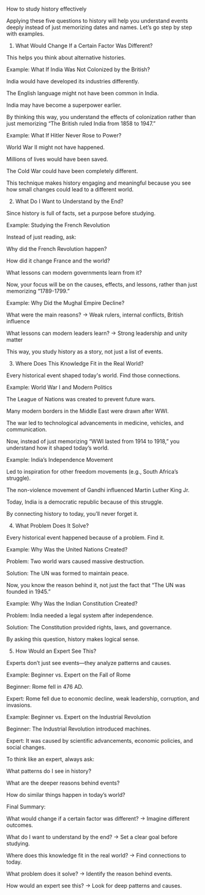 How to study history effectively  
  
  
Applying these five questions to history will help you understand events deeply instead of just memorizing dates and names. Let’s go step by step with examples.  
  
1. What Would Change If a Certain Factor Was Different?  
  
This helps you think about alternative histories.  
  
Example: What If India Was Not Colonized by the British?  
  
India would have developed its industries differently.  
  
The English language might not have been common in India.  
  
India may have become a superpower earlier.  
  
By thinking this way, you understand the effects of colonization rather than just memorizing “The British ruled India from 1858 to 1947.”  
  
Example: What If Hitler Never Rose to Power?  
  
World War II might not have happened.  
  
Millions of lives would have been saved.  
  
The Cold War could have been completely different.  
  
This technique makes history engaging and meaningful because you see how small changes could lead to a different world.  
  
2. What Do I Want to Understand by the End?  
  
Since history is full of facts, set a purpose before studying.  
  
Example: Studying the French Revolution  
  
Instead of just reading, ask:  
  
Why did the French Revolution happen?  
  
How did it change France and the world?  
  
What lessons can modern governments learn from it?  
  
Now, your focus will be on the causes, effects, and lessons, rather than just memorizing “1789-1799.”  
  
Example: Why Did the Mughal Empire Decline?  
  
What were the main reasons? → Weak rulers, internal conflicts, British influence  
  
What lessons can modern leaders learn? → Strong leadership and unity matter  
  
This way, you study history as a story, not just a list of events.  
  
3. Where Does This Knowledge Fit in the Real World?  
  
Every historical event shaped today's world. Find those connections.  
  
Example: World War I and Modern Politics  
  
The League of Nations was created to prevent future wars.  
  
Many modern borders in the Middle East were drawn after WWI.  
  
The war led to technological advancements in medicine, vehicles, and communication.  
  
Now, instead of just memorizing “WWI lasted from 1914 to 1918,” you understand how it shaped today’s world.  
  
Example: India’s Independence Movement  
  
Led to inspiration for other freedom movements (e.g., South Africa’s struggle).  
  
The non-violence movement of Gandhi influenced Martin Luther King Jr.  
  
Today, India is a democratic republic because of this struggle.  
  
By connecting history to today, you’ll never forget it.  
  
4. What Problem Does It Solve?  
  
Every historical event happened because of a problem. Find it.  
  
Example: Why Was the United Nations Created?  
  
Problem: Two world wars caused massive destruction.  
  
Solution: The UN was formed to maintain peace.  
  
Now, you know the reason behind it, not just the fact that “The UN was founded in 1945.”  
  
Example: Why Was the Indian Constitution Created?  
  
Problem: India needed a legal system after independence.  
  
Solution: The Constitution provided rights, laws, and governance.  
  
By asking this question, history makes logical sense.  
  
5. How Would an Expert See This?  
  
Experts don’t just see events—they analyze patterns and causes.  
  
Example: Beginner vs. Expert on the Fall of Rome  
  
Beginner: Rome fell in 476 AD.  
  
Expert: Rome fell due to economic decline, weak leadership, corruption, and invasions.  
  
Example: Beginner vs. Expert on the Industrial Revolution  
  
Beginner: The Industrial Revolution introduced machines.  
  
Expert: It was caused by scientific advancements, economic policies, and social changes.  
  
To think like an expert, always ask:  
  
What patterns do I see in history?  
  
What are the deeper reasons behind events?  
  
How do similar things happen in today’s world?  
  
Final Summary:  
  
What would change if a certain factor was different? → Imagine different outcomes.  
  
What do I want to understand by the end? → Set a clear goal before studying.  
  
Where does this knowledge fit in the real world? → Find connections to today.  
  
What problem does it solve? → Identify the reason behind events.  
  
How would an expert see this? → Look for deep patterns and causes.